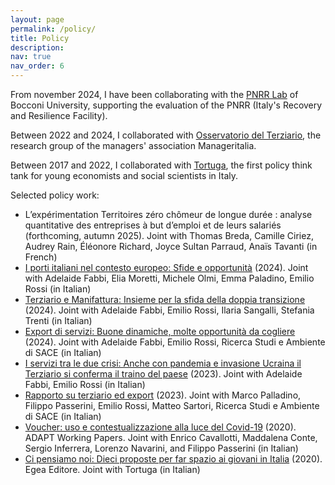 ```yaml
---
layout: page
permalink: /policy/
title: Policy
description: 
nav: true
nav_order: 6
---
```


From november 2024, I have been collaborating with the <a href='https://www.sdabocconi.it/it/faculty-ricerche/ricerca/new-value-knowledge-platform/pnrr-lab'>PNRR Lab</a> of Bocconi University, supporting the evaluation of the PNRR (Italy's Recovery and Resilience Facility).

Between 2022 and 2024, I collaborated with <a href='https://www.manageritalia.it/osservatorio-del-terziario/'>Osservatorio del Terziario</a>, the research group of the managers' association Manageritalia.

Between 2017 and 2022, I collaborated with <a href='https://www.tortuga-econ.it/'>Tortuga</a>, the first policy think tank for young economists and social scientists in Italy.

Selected policy work:

<ul>
  <li> L’expérimentation Territoires zéro chômeur de longue durée : analyse quantitative des entreprises à but d’emploi et de leurs salariés (forthcoming, autumn 2025). Joint with Thomas Breda, Camille Ciriez, Audrey Rain, Éléonore Richard, Joyce Sultan Parraud, Anaïs Tavanti (in French) </li>
  <li> <a href='https://7ef66826.delivery.rocketcdn.me/wp-content/uploads/2024/03/Osservatorio-Terziario-Manageritalia-Report-Terziario-e-Manifattura-marzo-2024.pdf'>I porti italiani nel contesto europeo: Sfide e opportunità</a> (2024). Joint with Adelaide Fabbi, Elia Moretti, Michele Olmi, Emma Paladino, Emilio Rossi (in Italian) </li>
  <li> <a href='https://7ef66826.delivery.rocketcdn.me/wp-content/uploads/2024/03/Osservatorio-Terziario-Manageritalia-Report-Terziario-e-Manifattura-marzo-2024.pdf'>Terziario e Manifattura: Insieme per la sfida della doppia transizione</a> (2024). Joint with Adelaide Fabbi, Emilio Rossi, Ilaria Sangalli, Stefania Trenti (in Italian) </li>
  <li> <a href='https://7ef66826.delivery.rocketcdn.me/wp-content/uploads/2024/02/Osservatorio-del-Terziario-Manageritalia-report-trimestrale-febbraio-2024.pdf'>Export di servizi: Buone dinamiche, molte opportunità da cogliere</a> (2024). Joint with Adelaide Fabbi, Emilio Rossi, Ricerca Studi e Ambiente di SACE (in Italian) </li>
  <li> <a href='https://7ef66826.delivery.rocketcdn.me/wp-content/uploads/2024/02/Osservatorio-terziario-Manageritalia-Report-trimestrale-ottobre-2023.pdf'>I servizi tra le due crisi: Anche con pandemia e invasione Ucraina il Terziario si conferma il traino del paese</a> (2023). Joint with Adelaide Fabbi, Emilio Rossi (in Italian) </li>
  <li> <a href='https://7ef66826.delivery.rocketcdn.me/wp-content/uploads/2024/01/osservatorio-terziario-manageritalia-report-trimestrale-gennaio-2023.pdf'>Rapporto su terziario ed export</a> (2023). Joint with Marco Palladino, Filippo Passerini, Emilio Rossi, Matteo Sartori, Ricerca Studi e Ambiente di SACE (in Italian) </li>
   <li> <a href='https://www.adaptuniversitypress.it/prodotto/voucher-uso-e-contestualizzazione-alla-luce-del-covid-19/'>Voucher: uso e contestualizzazione alla luce del Covid-19</a>  (2020). ADAPT Working Papers. Joint with Enrico Cavallotti, Maddalena Conte, Sergio Inferrera, Lorenzo Navarini, and Filippo Passerini (in Italian) </li>
  <li> <a href='https://www.egeaeditore.it/ita/prodotti/sociologia/ci-pensiamo-noi.aspx'>Ci pensiamo noi: Dieci proposte per far spazio ai giovani in Italia</a>  (2020). Egea Editore. Joint with Tortuga (in Italian) </li>
</ul>
